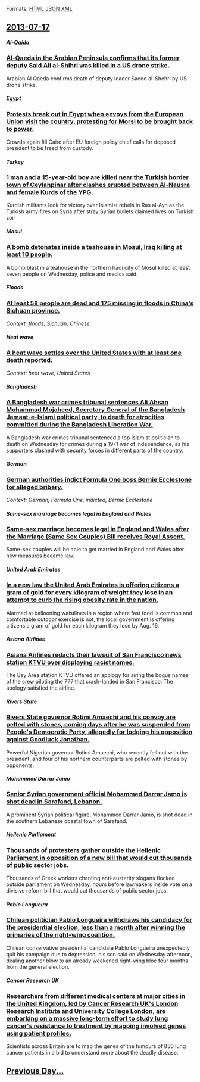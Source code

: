 
Formats: [HTML](2013/07/17/index.html)  [JSON](2013/07/17/index.json)  [XML](2013/07/17/index.xml)  

## [2013-07-17](/news/2013/07/17/index.md)

##### Al-Qaida
### [Al-Qaeda in the Arabian Peninsula confirms that its former deputy Said Ali al-Shihri was killed in a US drone strike. ](/news/2013/07/17/al-qaeda-in-the-arabian-peninsula-confirms-that-its-former-deputy-said-ali-al-shihri-was-killed-in-a-us-drone-strike.md)
Arabian Al Qaeda confirms death of deputy leader Saeed al-Shehri by US drone strike.

##### Egypt
### [Protests break out in Egypt when envoys from the European Union visit the country, protesting for Morsi to be brought back to power. ](/news/2013/07/17/protests-break-out-in-egypt-when-envoys-from-the-european-union-visit-the-country-protesting-for-morsi-to-be-brought-back-to-power.md)
Crowds again fill Cairo after EU foreign policy chief calls for deposed president to be freed from custody.

##### Turkey
### [1 man and a 15-year-old boy are killed near the Turkish border town of Ceylanpinar after clashes erupted between Al-Nausra and female Kurds of the YPG. ](/news/2013/07/17/1-man-and-a-15-year-old-boy-are-killed-near-the-turkish-border-town-of-ceylanpa-nar-after-clashes-erupted-between-al-nausra-and-female-kurds.md)
Kurdish militants look for victory over Islamist rebels in Ras al-Ayn as the Turkish army fires on Syria after stray Syrian bullets claimed lives on Turkish soil

##### Mosul
### [A bomb detonates inside a teahouse in Mosul, Iraq killing at least 10 people. ](/news/2013/07/17/a-bomb-detonates-inside-a-teahouse-in-mosul-iraq-killing-at-least-10-people.md)
A bomb blast in a teahouse in the northern Iraqi city of Mosul killed at least seven people on Wednesday, police and medics said.

##### Floods
### [At least 58 people are dead and 175 missing in floods in China's Sichuan province. ](/news/2013/07/17/at-least-58-people-are-dead-and-175-missing-in-floods-in-china-s-sichuan-province.md)
_Context: floods, Sichuan, Chinese_

##### Heat wave
### [A heat wave settles over the United States with at least one death reported. ](/news/2013/07/17/a-heat-wave-settles-over-the-united-states-with-at-least-one-death-reported.md)
_Context: heat wave, United States_

##### Bangladesh
### [A Bangladesh war crimes tribunal sentences Ali Ahsan Mohammad Mojaheed, Secretary General of the Bangladesh Jamaat-e-Islami political party, to death for atrocities committed during the Bangladesh Liberation War. ](/news/2013/07/17/a-bangladesh-war-crimes-tribunal-sentences-ali-ahsan-mohammad-mojaheed-secretary-general-of-the-bangladesh-jamaat-e-islami-political-party.md)
A Bangladesh war crimes tribunal sentenced a top Islamist politician to death on Wednesday for crimes during a 1971 war of independence, as his supporters clashed with security forces in different parts of the country.

##### German
### [German authorities indict Formula One boss Bernie Ecclestone for alleged bribery. ](/news/2013/07/17/german-authorities-indict-formula-one-boss-bernie-ecclestone-for-alleged-bribery.md)
_Context: German, Formula One, indicted, Bernie Ecclestone_

##### Same-sex marriage becomes legal in England and Wales
### [Same-sex marriage becomes legal in England and Wales after the Marriage (Same Sex Couples) Bill receives Royal Assent. ](/news/2013/07/17/same-sex-marriage-becomes-legal-in-england-and-wales-after-the-marriage-same-sex-couples-bill-receives-royal-assent.md)
Same-sex couples will be able to get married in England and Wales after new measures became law.

##### United Arab Emirates
### [In a new law the United Arab Emirates is offering citizens a gram of gold for every kilogram of weight they lose in an attempt to curb the rising obesity rate in the nation. ](/news/2013/07/17/in-a-new-law-the-united-arab-emirates-is-offering-citizens-a-gram-of-gold-for-every-kilogram-of-weight-they-lose-in-an-attempt-to-curb-the-r.md)
Alarmed at ballooning waistlines in a region where fast food is common and comfortable outdoor exercise is not, the local government is offering citizens a gram of gold for each kilogram they lose by Aug. 16.

##### Asiana Airlines
### [Asiana Airlines redacts their lawsuit of San Francisco news station KTVU over displaying racist names. ](/news/2013/07/17/asiana-airlines-redacts-their-lawsuit-of-san-francisco-news-station-ktvu-over-displaying-racist-names.md)
The Bay Area station KTVU offered an apology for airing the bogus names of the crew piloting the 777 that crash-landed in San Francisco. The apology satisfied the airline.

##### Rivers State
### [Rivers State governor Rotimi Amaechi and his convoy are pelted with stones, coming days after he was suspended from People's Democratic Party, allegedly for lodging his opposition against Goodluck Jonathan. ](/news/2013/07/17/rivers-state-governor-rotimi-amaechi-and-his-convoy-are-pelted-with-stones-coming-days-after-he-was-suspended-from-people-s-democratic-part.md)
Powerful Nigerian governor Rotimi Amaechi, who recently fell out with the president, and four of his northern counterparts are pelted with stones by opponents.

##### Mohammed Darrar Jamo
### [Senior Syrian government official Mohammed Darrar Jamo is shot dead in Sarafand, Lebanon. ](/news/2013/07/17/senior-syrian-government-official-mohammed-darrar-jamo-is-shot-dead-in-sarafand-lebanon.md)
A prominent Syrian political figure, Mohammed Darrar Jamo, is shot dead in the southern Lebanese coastal town of Sarafand.

##### Hellenic Parliament
### [Thousands of protesters gather outside the Hellenic Parliament in opposition of a new bill that would cut thousands of public sector jobs. ](/news/2013/07/17/thousands-of-protesters-gather-outside-the-hellenic-parliament-in-opposition-of-a-new-bill-that-would-cut-thousands-of-public-sector-jobs.md)
Thousands of Greek workers chanting anti-austerity slogans flocked outside parliament on Wednesday, hours before lawmakers inside vote on a divisive reform bill that would cut thousands of public sector jobs.

##### Pablo Longueira
### [Chilean politician Pablo Longueira withdraws his candidacy for the presidential election, less than a month after winning the primaries of the right-wing coalition. ](/news/2013/07/17/chilean-politician-pablo-longueira-withdraws-his-candidacy-for-the-presidential-election-less-than-a-month-after-winning-the-primaries-of-t.md)
Chilean conservative presidential candidate Pablo Longueira unexpectedly quit his campaign due to depression, his son said on Wednesday afternoon, dealing another blow to an already weakened right-wing bloc four months from the general election.

##### Cancer Research UK
### [Researchers from different medical centers at major cities in the United Kingdom, led by Cancer Research UK's London Research Institute and University College London, are embarking on a massive long-term effort to study lung cancer's resistance to treatment by mapping involved genes using patient profiles. ](/news/2013/07/17/researchers-from-different-medical-centers-at-major-cities-in-the-united-kingdom-led-by-cancer-research-uk-s-london-research-institute-and.md)
Scientists across Britain are to map the genes of the tumours of 850 lung cancer patients in a bid to understand more about the deadly disease.

## [Previous Day...](/news/2013/07/16/index.md)

